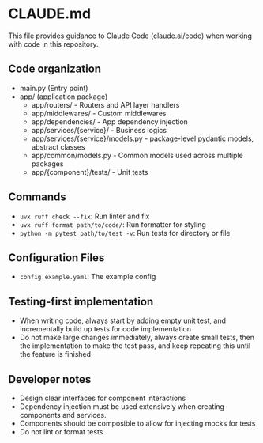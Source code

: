 # CLAUDE.md
This file provides guidance to Claude Code (claude.ai/code) when working with code in this repository.

## Code organization
- main.py (Entry point)
- app/ (application package)
  - app/routers/ - Routers and API layer handlers
  - app/middlewares/ - Custom middlewares
  - app/dependencies/ - App dependency injection
  - app/services/{service}/ - Business logics
  - app/services/{service}/models.py - package-level pydantic models, abstract classes
  - app/common/models.py - Common models used across multiple packages
  - app/{component}/tests/ - Unit tests

## Commands
- `uvx ruff check --fix`: Run linter and fix
- `uvx ruff format path/to/code/`: Run formatter for styling
- `python -m pytest path/to/test -v`: Run tests for directory or file

## Configuration Files
- `config.example.yaml`: The example config

## Testing-first implementation
- When writing code, always start by adding empty unit test, and incrementally build up tests for code implementation
- Do not make large changes immediately, always create small tests, then the implementation to make the test pass, and keep repeating this until the feature is finished

## Developer notes
- Design clear interfaces for component interactions
- Dependency injection must be used extensively when creating components and services.
- Components should be composible to allow for injecting mocks for tests
- Do not lint or format tests
